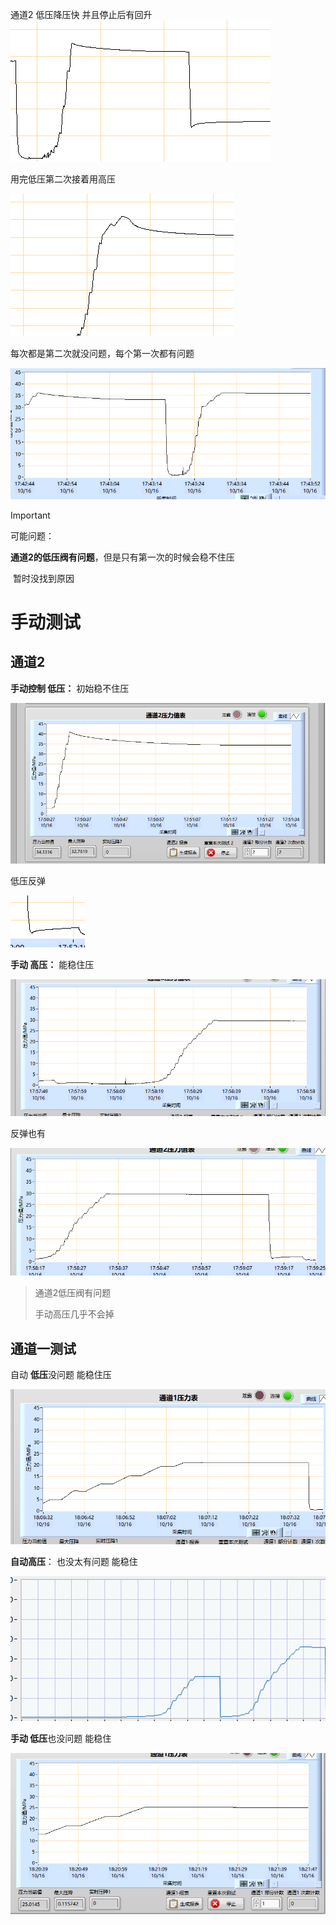 通道2 低压降压快 并且停止后有回升![image-20241016174040395](10.16.assets/image-20241016174040395.png)



用完低压第二次接着用高压

![image-20241016174153569](10.16.assets/image-20241016174153569.png)



每次都是第二次就没问题，每个第一次都有问题

![image-20241016174358008](10.16.assets/image-20241016174358008.png)



> [!IMPORTANT]
>
> 可能问题：
>
> **通道2的低压阀有问题**，但是只有第一次的时候会稳不住压
>
> ​	暂时没找到原因



# 手动测试

## 通道2

**手动控制 低压：** 初始稳不住压

![image-20241016175144629](10.16.assets/image-20241016175144629.png)

低压反弹

![image-20241016175222951](10.16.assets/image-20241016175222951.png)

**手动 高压：** 能稳住压

![image-20241016175905492](10.16.assets/image-20241016175905492.png)

反弹也有

![image-20241016175931791](10.16.assets/image-20241016175931791.png)

> 通道2低压阀有问题
>
> 手动高压几乎不会掉



## 通道一测试

自动 **低压**没问题 能稳住压

![image-20241016180844495](10.16.assets/image-20241016180844495.png)

**自动高压**： 也没太有问题 能稳住

![image-20241016181030453](10.16.assets/image-20241016181030453.png)

**手动 低压**也没问题 能稳住

![image-20241016182158114](10.16.assets/image-20241016182158114.png)
